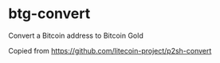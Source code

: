 # btg-convert
Convert a Bitcoin address to Bitcoin Gold

Copied from https://github.com/litecoin-project/p2sh-convert

